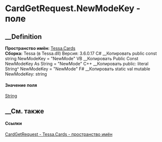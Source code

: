 # CardGetRequest.NewModeKey - поле
##  __Definition
 **Пространство имён:** [Tessa.Cards](N_Tessa_Cards.htm)  
 **Сборка:** Tessa (в Tessa.dll) Версия: 3.6.0.17
C# __Копировать
     public const string NewModeKey = "NewMode"
VB __Копировать
     Public Const NewModeKey As String = "NewMode"
C++ __Копировать
     public:
    literal String^ NewModeKey = "NewMode"
F# __Копировать
     static val mutable NewModeKey: string
#### Значение поля
[String](https://learn.microsoft.com/dotnet/api/system.string)
##  __См. также
#### Ссылки
[CardGetRequest - ](T_Tessa_Cards_CardGetRequest.htm)
[Tessa.Cards - пространство имён](N_Tessa_Cards.htm)
